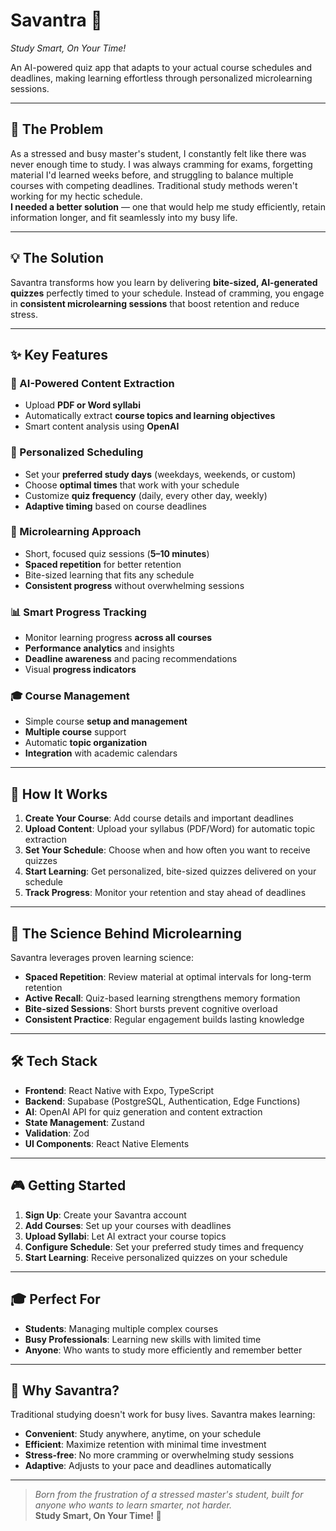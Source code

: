 # Savantra 🧠  
_Study Smart, On Your Time!_

An AI-powered quiz app that adapts to your actual course schedules and deadlines, making learning effortless through personalized microlearning sessions.

---

## 🎯 The Problem

As a stressed and busy master's student, I constantly felt like there was never enough time to study. I was always cramming for exams, forgetting material I'd learned weeks before, and struggling to balance multiple courses with competing deadlines. Traditional study methods weren't working for my hectic schedule.  
**I needed a better solution** — one that would help me study efficiently, retain information longer, and fit seamlessly into my busy life.

---

## 💡 The Solution

Savantra transforms how you learn by delivering **bite-sized, AI-generated quizzes** perfectly timed to your schedule. Instead of cramming, you engage in **consistent microlearning sessions** that boost retention and reduce stress.

---

## ✨ Key Features

### 🤖 AI-Powered Content Extraction
- Upload **PDF or Word syllabi**
- Automatically extract **course topics and learning objectives**
- Smart content analysis using **OpenAI**

### 📅 Personalized Scheduling
- Set your **preferred study days** (weekdays, weekends, or custom)
- Choose **optimal times** that work with your schedule
- Customize **quiz frequency** (daily, every other day, weekly)
- **Adaptive timing** based on course deadlines

### 🎯 Microlearning Approach
- Short, focused quiz sessions (**5–10 minutes**)
- **Spaced repetition** for better retention
- Bite-sized learning that fits any schedule
- **Consistent progress** without overwhelming sessions

### 📊 Smart Progress Tracking
- Monitor learning progress **across all courses**
- **Performance analytics** and insights
- **Deadline awareness** and pacing recommendations
- Visual **progress indicators**

### 🎓 Course Management
- Simple course **setup and management**
- **Multiple course** support
- Automatic **topic organization**
- **Integration** with academic calendars

---

## 🚀 How It Works

1. **Create Your Course**: Add course details and important deadlines  
2. **Upload Content**: Upload your syllabus (PDF/Word) for automatic topic extraction  
3. **Set Your Schedule**: Choose when and how often you want to receive quizzes  
4. **Start Learning**: Get personalized, bite-sized quizzes delivered on your schedule  
5. **Track Progress**: Monitor your retention and stay ahead of deadlines  

---

## 🧪 The Science Behind Microlearning

Savantra leverages proven learning science:

- **Spaced Repetition**: Review material at optimal intervals for long-term retention  
- **Active Recall**: Quiz-based learning strengthens memory formation  
- **Bite-sized Sessions**: Short bursts prevent cognitive overload  
- **Consistent Practice**: Regular engagement builds lasting knowledge  

---

## 🛠️ Tech Stack

- **Frontend**: React Native with Expo, TypeScript  
- **Backend**: Supabase (PostgreSQL, Authentication, Edge Functions)  
- **AI**: OpenAI API for quiz generation and content extraction  
- **State Management**: Zustand  
- **Validation**: Zod  
- **UI Components**: React Native Elements  

---

## 🎮 Getting Started

1. **Sign Up**: Create your Savantra account  
2. **Add Courses**: Set up your courses with deadlines  
3. **Upload Syllabi**: Let AI extract your course topics  
4. **Configure Schedule**: Set your preferred study times and frequency  
5. **Start Learning**: Receive personalized quizzes on your schedule  

---

## 🎓 Perfect For

- **Students**: Managing multiple complex courses  
- **Busy Professionals**: Learning new skills with limited time  
- **Anyone**: Who wants to study more efficiently and remember better  

---

## 🌟 Why Savantra?

Traditional studying doesn't work for busy lives. Savantra makes learning:

- **Convenient**: Study anywhere, anytime, on your schedule  
- **Efficient**: Maximize retention with minimal time investment  
- **Stress-free**: No more cramming or overwhelming study sessions  
- **Adaptive**: Adjusts to your pace and deadlines automatically  

---

> _Born from the frustration of a stressed master's student, built for anyone who wants to learn smarter, not harder._  
**Study Smart, On Your Time! 🚀**
